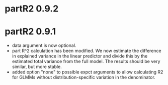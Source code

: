 # partR2 0.9.2


# partR2 0.9.1

* data argument is now optional.
* part R^2 calculation has been modified. We now estimate the difference in explained variance in the linear predictor and divide this by the estimated total variance from the full model. The results should be very similar, but more stable.
* added option "none" to possible expct arguments to allow calculating R2 for GLMMs without distribution-specific variation in the denominator.
